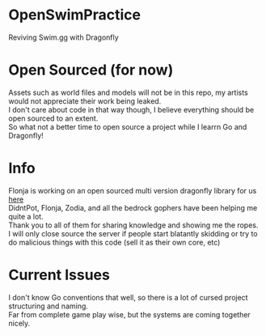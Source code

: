 # OpenSwimPractice
Reviving Swim.gg with Dragonfly
# Open Sourced (for now)
Assets such as world files and models will not be in this repo, my artists would not appreciate their work being leaked.
<br>
I don't care about code in that way though, I believe everything should be open sourced to an extent. 
<br>
So what not a better time to open source a project while I learrn Go and Dragonfly!
# Info
Flonja is working on an open sourced multi version dragonfly library for us [here](https://github.com/Flonja/multiversion)
<br>
DidntPot, Flonja, Zodia, and all the bedrock gophers have been helping me quite a lot. 
<br>
Thank you to all of them for sharing knowledge and showing me the ropes.
<br>
I will only close source the server if people start blatantly skidding or try to do malicious things with this code (sell it as their own core, etc)
# Current Issues
I don't know Go conventions that well, so there is a lot of cursed project structuring and naming.
<br>
Far from complete game play wise, but the systems are coming together nicely.
